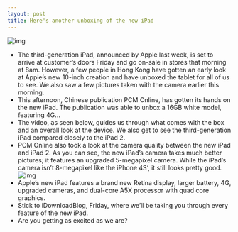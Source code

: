 ```yaml
---
layout: post
title: Here's another unboxing of the new iPad
---
```

![img](http://media.idownloadblog.com/wp-content/uploads/2012/03/iPad-3-retina.jpg)
* The third-generation iPad, announced by Apple last week, is set to arrive at customer’s doors Friday and go on-sale in stores that morning at 8am. However, a few people in Hong Kong have gotten an early look at Apple’s new 10-inch creation and have unboxed the tablet for all of us to see. We also saw a few pictures taken with the camera earlier this morning.
* This afternoon, Chinese publication PCM Online, has gotten its hands on the new iPad. The publication was able to unbox a 16GB white model, featuring 4G…
* The video, as seen below, guides us through what comes with the box and an overall look at the device. We also get to see the third-generation iPad compared closely to the iPad 2.
* PCM Online also took a look at the camera quality between the new iPad and iPad 2. As you can see, the new iPad’s camera takes much better pictures; it features an upgraded 5-megapixel camera. While the iPad’s camera isn’t 8-megapixel like the iPhone 4S‘, it still looks pretty good.
![img](http://media.idownloadblog.com/wp-content/uploads/2012/03/ipad-compare-photos.jpg)
* Apple’s new iPad features a brand new Retina display, larger battery, 4G, upgraded cameras, and dual-core A5X processor with quad core graphics.
* Stick to iDownloadBlog, Friday, where we’ll be taking you through every feature of the new iPad.
* Are you getting as excited as we are?

